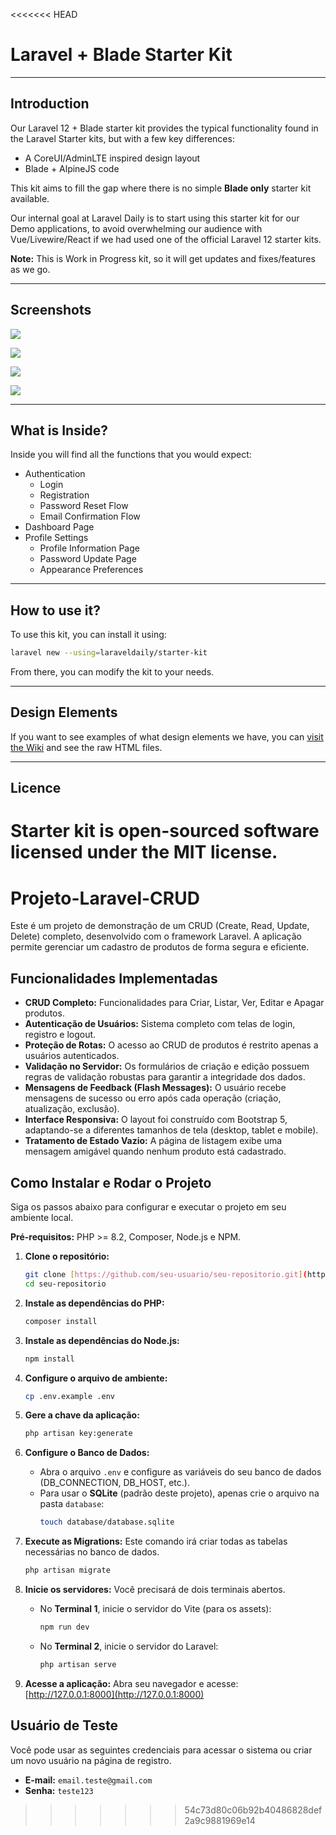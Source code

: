 <<<<<<< HEAD
# Laravel + Blade Starter Kit

---

## Introduction

Our Laravel 12 + Blade starter kit provides the typical functionality found in the Laravel Starter kits, but with a few key differences:

- A CoreUI/AdminLTE inspired design layout
- Blade + AlpineJS code

This kit aims to fill the gap where there is no simple **Blade only** starter kit available.

Our internal goal at Laravel Daily is to start using this starter kit for our Demo applications, to avoid overwhelming our audience with Vue/Livewire/React if we had used one of the official Laravel 12 starter kits.

**Note:** This is Work in Progress kit, so it will get updates and fixes/features as we go.

---

## Screenshots

![](https://laraveldaily.com/uploads/2025/05/LoginPage.png)

![](https://laraveldaily.com/uploads/2025/05/RegisterPage.png)

![](https://laraveldaily.com/uploads/2025/05/DashboardPage.png)

![](https://laraveldaily.com/uploads/2025/05/ProfilePage.png)

---

## What is Inside?

Inside you will find all the functions that you would expect:

- Authentication
    - Login
    - Registration
    - Password Reset Flow
    - Email Confirmation Flow
- Dashboard Page
- Profile Settings
    - Profile Information Page
    - Password Update Page
    - Appearance Preferences

---

## How to use it?

To use this kit, you can install it using:

```bash
laravel new --using=laraveldaily/starter-kit
```

From there, you can modify the kit to your needs.

---

## Design Elements

If you want to see examples of what design elements we have, you can [visit the Wiki](<https://github.com/LaravelDaily/starter-kit/wiki/Design-Examples-(Raw-Files)>) and see the raw HTML files.

---

## Licence

Starter kit is open-sourced software licensed under the MIT license.
=======
# Projeto-Laravel-CRUD

Este é um projeto de demonstração de um CRUD (Create, Read, Update, Delete) completo, desenvolvido com o framework Laravel. A aplicação permite gerenciar um cadastro de produtos de forma segura e eficiente.

## Funcionalidades Implementadas

-   **CRUD Completo:** Funcionalidades para Criar, Listar, Ver, Editar e Apagar produtos.
-   **Autenticação de Usuários:** Sistema completo com telas de login, registro e logout.
-   **Proteção de Rotas:** O acesso ao CRUD de produtos é restrito apenas a usuários autenticados.
-   **Validação no Servidor:** Os formulários de criação e edição possuem regras de validação robustas para garantir a integridade dos dados.
-   **Mensagens de Feedback (Flash Messages):** O usuário recebe mensagens de sucesso ou erro após cada operação (criação, atualização, exclusão).
-   **Interface Responsiva:** O layout foi construído com Bootstrap 5, adaptando-se a diferentes tamanhos de tela (desktop, tablet e mobile).
-   **Tratamento de Estado Vazio:** A página de listagem exibe uma mensagem amigável quando nenhum produto está cadastrado.

## Como Instalar e Rodar o Projeto

Siga os passos abaixo para configurar e executar o projeto em seu ambiente local.

**Pré-requisitos:** PHP >= 8.2, Composer, Node.js e NPM.

1.  **Clone o repositório:**
    ```bash
    git clone [https://github.com/seu-usuario/seu-repositorio.git](https://github.com/seu-usuario/seu-repositorio.git)
    cd seu-repositorio
    ```

2.  **Instale as dependências do PHP:**
    ```bash
    composer install
    ```

3.  **Instale as dependências do Node.js:**
    ```bash
    npm install
    ```

4.  **Configure o arquivo de ambiente:**
    ```bash
    cp .env.example .env
    ```

5.  **Gere a chave da aplicação:**
    ```bash
    php artisan key:generate
    ```

6.  **Configure o Banco de Dados:**
    * Abra o arquivo `.env` e configure as variáveis do seu banco de dados (DB_CONNECTION, DB_HOST, etc.).
    * Para usar o **SQLite** (padrão deste projeto), apenas crie o arquivo na pasta `database`:
        ```bash
        touch database/database.sqlite
        ```

7.  **Execute as Migrations:**
    Este comando irá criar todas as tabelas necessárias no banco de dados.
    ```bash
    php artisan migrate
    ```

8.  **Inicie os servidores:**
    Você precisará de dois terminais abertos.

    * No **Terminal 1**, inicie o servidor do Vite (para os assets):
        ```bash
        npm run dev
        ```
    * No **Terminal 2**, inicie o servidor do Laravel:
        ```bash
        php artisan serve
        ```

9.  **Acesse a aplicação:**
    Abra seu navegador e acesse: [http://127.0.0.1:8000](http://127.0.0.1:8000)

## Usuário de Teste

Você pode usar as seguintes credenciais para acessar o sistema ou criar um novo usuário na página de registro.

-   **E-mail:** `email.teste@gmail.com`
-   **Senha:** `teste123`
>>>>>>> 54c73d80c06b92b40486828def2a9c9881969e14
